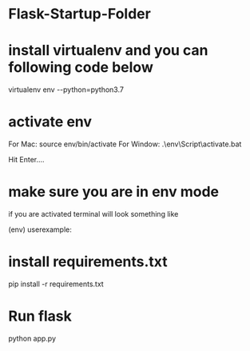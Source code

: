 # Flask-Startup-Folder

# install virtualenv and you can following code below
virtualenv env --python=python3.7


# activate env
For Mac: source env/bin/activate
For Window: .\env\Script\activate.bat

Hit Enter....

# make sure you are in env mode
if you are activated terminal will look something like 

(env) userexample:

# install requirements.txt
pip install -r requirements.txt

# Run flask
python app.py


